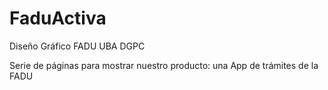 # FaduActiva
Diseño Gráfico FADU UBA DGPC 

Serie de páginas para mostrar nuestro producto: una App de trámites de la FADU
